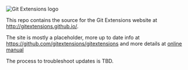 ![Git Extensions logo](https://cdn.rawgit.com/gitextensions/gitextensions/master/Logo/git-extensions-logo.ico)

This repo contains the source for the Git Extensions website at http://gitextensions.github.io/.

The site is mostly a placeholder, more up to date info at https://github.com/gitextensions/gitextensions and more details at [online manual](https://git-extensions-documentation.readthedocs.org/)

The process to troubleshoot updates is TBD.
